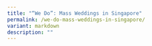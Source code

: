 ```yaml
---
title: "“We Do”: Mass Weddings in Singapore"
permalink: /we-do-mass-weddings-in-singapore/
variant: markdown
description: ""
---
```

